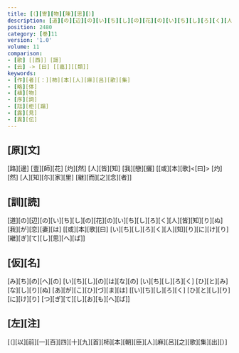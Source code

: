 ```yaml
---
title: [（][寄][物][陳][思][）]
description: [道][の][辺][の][い][ち][し][の][花][の][い][ち][し][ろ][く][人][皆][知][り][ぬ][我][が][恋][妻][は] [[或][本][歌][曰] [い][ち][し][ろ][く][人][知][り][に][け][り][継][ぎ][て][し][思][へ][ば]]
position: 2480
category: [巻]11
version: '1.0'
volume: 11
comparison:
- [歌] [[西]] [謌]
- [云] -> [曰] [[嘉]][[類]]
keywords:
- [作][者][：][柿][本][人][麻][呂][歌][集]
- [略][体]
- [植][物]
- [序][詞]
- [尫][柜][蹋]
- [露][見]
- [異][伝]
---
```


## [原][文]

[路][邊] [壹][師][花] [灼][然] [人][皆][知] [我][戀][攦] [[或][本][歌]<[曰]> [灼][然] [人][知][尓][家][里] [継][而][之][念][者]]

## [訓][読]

[道][の][辺][の][い][ち][し][の][花][の][い][ち][し][ろ][く][人][皆][知][り][ぬ][我][が][恋][妻][は] [[或][本][歌][曰] [い][ち][し][ろ][く][人][知][り][に][け][り][継][ぎ][て][し][思][へ][ば]]

## [仮][名]

[み][ち][の][へ][の] [い][ち][し][の][は][な][の] [い][ち][し][ろ][く] [ひ][と][み][な][し][り][ぬ] [あ][が][こ][ひ][づ][ま][は] [[い][ち][し][ろ][く] [ひ][と][し][り][に][け][り] [つ][ぎ][て][し][お][も][へ][ば]]

## [左][注]

[（][以][前][一][百][四][十][九][首][柿][本][朝][臣][人][麻][呂][之][歌][集][出][）]
